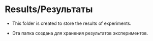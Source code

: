 # Results/Результаты

- This folder is created to store the results of experiments.

- Эта папка создана для хранения результатов экспериментов. 
